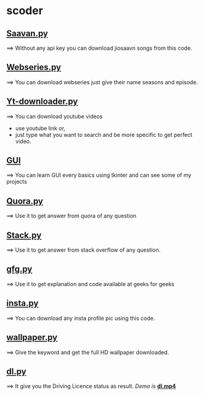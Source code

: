 # scoder
## [Saavan.py](saavan.py)
==> Without any api key you can download jiosaavn songs from this code.
## [Webseries.py](webseries.py)
==> You can download webseries just give their name seasons and episode.
## [Yt-downloader.py](yt-downloader.py)
==> You can download youtube videos 
- use youtube link or,
- just type what you want to search and be more specific to get perfect video.
## [GUI](GUI)
==> You can learn GUI every basics using tkinter and can see some of my projects
## [Quora.py](Quora.py)
==> Use it to get answer from quora of any question
## [Stack.py](Stack.py)
==> Use it to get answer from stack overflow of any question.
## [gfg.py](gfg.py)
==> Use it to get explanation and code available at geeks for geeks
## [insta.py](insta.py)
==> You can download any insta profile pic using this code.
## [wallpaper.py](wallpaper.py)
==> Give the keyword and get the full HD wallpaper downloaded.
## [dl.py](dl.py)
==> It give you the Driving Licence status as result. *Demo is* **[dl.mp4](dl.mp4)**
